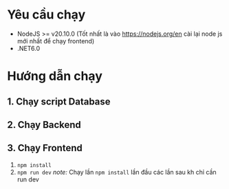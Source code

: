 # Yêu cầu chạy
- NodeJS >= v20.10.0 (Tốt nhất là vào https://nodejs.org/en cài lại node js mới nhất để chạy frontend)
- .NET6.0
# Hướng dẫn chạy
## 1. Chạy script Database
## 2. Chạy Backend
## 3. Chạy Frontend
1. `npm install`
2. `npm run dev`
  *note:* Chạy lần `npm install` lần đầu các lần sau kh chỉ cần run dev

